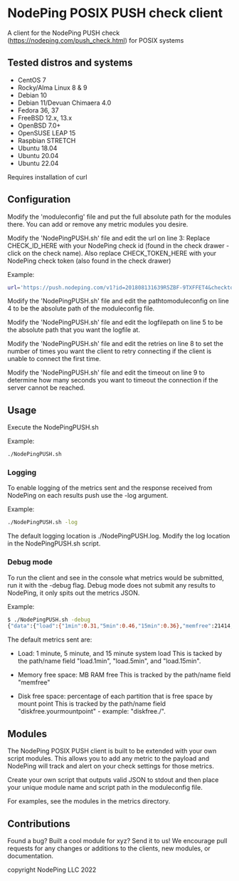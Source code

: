 # NodePing POSIX PUSH check client

A client for the NodePing PUSH check (<https://nodeping.com/push_check.html>) for POSIX systems

## Tested distros and systems

- CentOS 7
- Rocky/Alma Linux 8 & 9
- Debian 10
- Debian 11/Devuan Chimaera 4.0
- Fedora 36, 37
- FreeBSD 12.x, 13.x
- OpenBSD 7.0+
- OpenSUSE LEAP 15
- Raspbian STRETCH
- Ubuntu 18.04
- Ubuntu 20.04
- Ubuntu 22.04

Requires installation of curl

## Configuration

Modify the 'moduleconfig' file and put the full absolute path for the modules there.  You can add or remove any metric modules you desire.

Modify the 'NodePingPUSH.sh' file and edit the url on line 3:
Replace CHECK_ID_HERE with your NodePing check id (found in the check drawer  - click on the check name).
Also replace CHECK_TOKEN_HERE with your NodePing check token (also found in the check drawer)

Example:

```sh
url='https://push.nodeping.com/v1?id=201808131639R5ZBF-9TXFFET4&checktoken=EPRFLBJN-GXU5-4QDG-8BNW-5MAS7QQYTCB4'
```

Modify the 'NodePingPUSH.sh' file and edit the pathtomoduleconfig on line 4 to be the absolute path of the moduleconfig file.

Modify the 'NodePingPUSH.sh' file and edit the logfilepath on line 5 to be the absolute path that you want the logfile at.

Modify the 'NodePingPUSH.sh' file and edit the retries on line 8 to set the number of times you want the client to retry connecting if the client is unable to connect the first time.

Modify the 'NodePingPUSH.sh' file and edit the timeout on line 9 to determine how many seconds you want to timeout the connection if the server cannot be reached.

## Usage

Execute the NodePingPUSH.sh

Example:

```sh
./NodePingPUSH.sh
```

### Logging

To enable logging of the metrics sent and the response received from NodePing on each results push use the -log argument.

Example:

```sh
./NodePingPUSH.sh -log
```

The default logging location is ./NodePingPUSH.log.  Modify the log location in the NodePingPUSH.sh script.

### Debug mode

To run the client and see in the console what metrics would be submitted, run it with the -debug flag. Debug mode does not submit any results to NodePing, it only spits out the metrics JSON.

Example:

```sh
$ ./NodePingPUSH.sh -debug
{"data":{"load":{"1min":0.31,"5min":0.46,"15min":0.36},"memfree":21414,"diskfree":{ "/":0.95}}}
```

The default metrics sent are:

- Load: 1 minute, 5 minute, and 15 minute system load
This is tacked by the path/name field "load.1min", "load.5min", and "load.15min".

- Memory free space: MB RAM free
This is tracked by the path/name field "memfree"

- Disk free space: percentage of each partition that is free space by mount point
This is tracked by the path/name field "diskfree.yourmountpoint" - example: "diskfree./".

## Modules

The NodePing POSIX PUSH client is built to be extended with your own script modules. This allows you to add any metric to the payload and NodePing will track and alert on your check settings for those metrics.

Create your own script that outputs valid JSON to stdout and then place your unique module name and script path in the moduleconfig file.

For examples, see the modules in the metrics directory.

## Contributions

Found a bug? Built a cool module for xyz? Send it to us!
We encourage pull requests for any changes or additions to the clients, new modules, or documentation.

copyright NodePing LLC 2022
